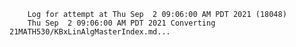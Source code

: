         Log for attempt at Thu Sep  2 09:06:00 AM PDT 2021 (18048)
        Thu Sep  2 09:06:00 AM PDT 2021 Converting 21MATH530/KBxLinAlgMasterIndex.md...
